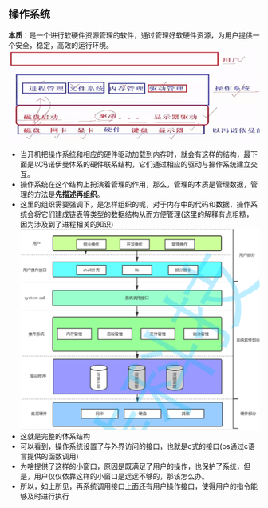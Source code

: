 ## 操作系统

**本质**：是一个进行软硬件资源管理的软件，通过管理好软硬件资源，为用户提供一个安全，稳定，高效的运行环境。
![](./Snipaste_2025-07-11_14-01-09.png)
- 当开机把操作系统和相应的硬件驱动加载到内存时，就会有这样的结构，最下面是以冯诺伊曼体系的硬件联系结构，它们通过相应的驱动与操作系统建立交互。
- 操作系统在这个结构上扮演着管理的作用，那么，管理的本质是管理数据，管理的方法是**先描述再组织**。
- 这里的组织需要强调下，是怎样组织的呢，对于内存中的代码和数据，操作系统会将它们建成链表等类型的数据结构从而方便管理(这里的解释有点粗糙，因为涉及到了进程相关的知识)
![](./Snipaste_2025-07-11_14-27-22.png)
- 这就是完整的体系结构
- 可以看到，操作系统设置了与外界访问的接口，也就是c式的接口(os通过c语言提供的函数调用)
- 为啥提供了这样的小窗口，原因是既满足了用户的操作，也保护了系统，但是，用户仅仅依靠这样的小窗口是远远不够的，那该怎么办。
- 所以，如上所见，再系统调用接口上面还有用户操作接口，使得用户的指令能够及时进行执行